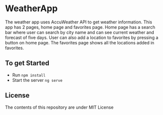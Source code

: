 # WeatherApp

The weather app uses AccuWeather API to get weather information. This app has 2 pages, home page and favorites page. Home page has a search bar where user can search by city name and can see current weather and forecast of five days. User can also add a location to favorites by pressing a button on home page.
The favorites page shows all the locations added in favorites.

## To get Started

* Run `npm install`
* Start the server `ng serve`

## License

The contents of this repository are under MIT License